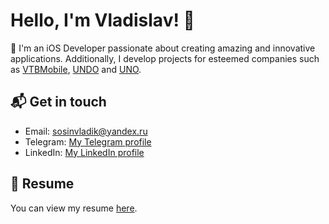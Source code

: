 # Hello, I'm Vladislav! 👋

📱 I'm an iOS Developer passionate about creating amazing and innovative applications. 
Additionally, I develop projects for esteemed companies such as [VTBMobile](https://vtbmobile.ru/), [UNDO](https://undo.be/) and [UNO](https://unomobile.it/).


## 📬 Get in touch

- Email: [sosinvladik@yandex.ru](mailto:sosinvladik@yandex.ru)
- Telegram: [My Telegram profile](https://t.me/vladvelik)
- LinkedIn: [My LinkedIn profile](https://www.linkedin.com/in/vladislav-sosin-3a0283228/)

## 📄 Resume

You can view my resume [here](https://drive.google.com/file/d/1iO0rMPETlIV9_7v80Krs_L1GXafqbcZo).

